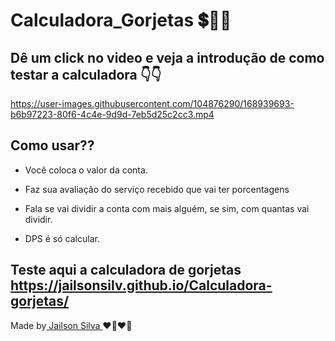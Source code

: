 # Calculadora_Gorjetas 💲💸💸

## Dê um click no video e veja a introdução de como testar a calculadora 👇👇
https://user-images.githubusercontent.com/104876290/168939693-b6b97223-80f6-4c4e-9d9d-7eb5d25c2cc3.mp4

## Como usar??

  * <p> Você coloca o valor da conta. </p>
  * <p> Faz sua avaliação do serviço recebido que vai ter porcentagens </p>
  * <p> Fala se vai dividir a conta com mais alguém, se sim, com quantas vai dividir.</p>
  * DPS é só calcular.

## Teste aqui a calculadora de gorjetas https://jailsonsilv.github.io/Calculadora-gorjetas/

Made by<a href="https://www.linkedin.com/in/jailsondev-front-end/"> Jailson Silva </a>❤️‍🔥❤️‍🔥
